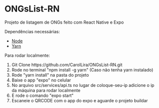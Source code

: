 # ONGsList-RN
Projeto de listagem de ONGs feito com React Native e Expo

Dependências necessárias:
<section>
  <ul>
    <li><a href="https://nodejs.org/en/">Node</a></li>
    <li><a href="https://yarnpkg.com/">Yarn</a></li>
  </ul>
</section>

Para rodar localmente:

<section>
  <ol>
    <li>Git Clone https://github.com/CarolLira/ONGsList-RN.git</li>
    <li>Rode no terminal "npm install -g yarn" (Caso não tenha yarn instalado)</li>
    <li>Rode "yarn install" na pasta do projeto</li>
    <li>Baixe o app "expo" no celular</li>
    <li>No arquivo src/services/api.ts no lugar de coloque-seu-ip adicione o ip da máquina para rodar localmente</li>
    <li>E rode o comando "expo start"</li>
    <li>Escaneie o QRCODE com o app do expo e aguarde o projeto buildar</li>
  </ol>
</section>

